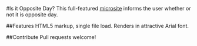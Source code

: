 #Is it Opposite Day?
This full-featured [microsite](http://en.wikipedia.org/wiki/Microsite) informs the user whether or not it is opposite day.

##Features
HTML5 markup, single file load. Renders in attractive Arial font.

##Contribute
Pull requests welcome!